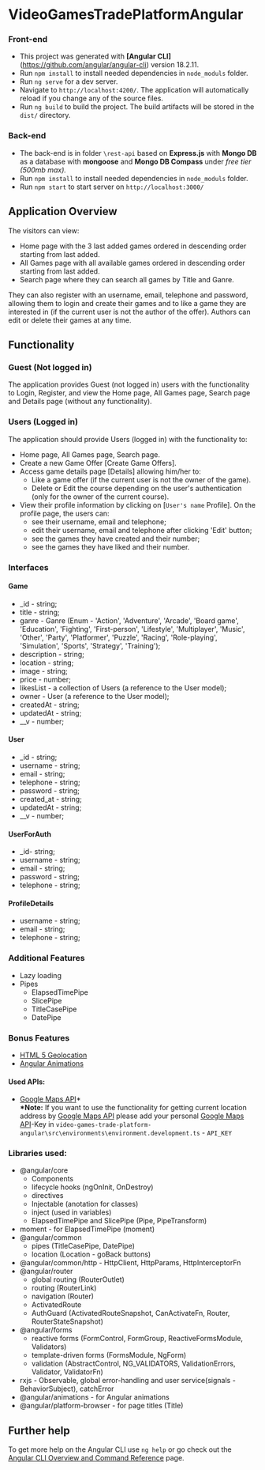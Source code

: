 # VideoGamesTradePlatformAngular

### Front-end

- This project was generated with __[Angular CLI]__(https://github.com/angular/angular-cli) version 18.2.11.
- Run `npm install` to install needed dependencies in `node_moduls` folder.
- Run `ng serve` for a dev server.
- Navigate to `http://localhost:4200/`. The application will automatically reload if you change any of the source files.
- Run `ng build` to build the project. The build artifacts will be stored in the `dist/` directory.

### Back-end

- The back-end is in folder `\rest-api` based on __Express.js__ with __Mongo DB__ as a database with __mongoose__ and __Mongo DB Compass__ under _free tier (500mb max)._
- Run `npm install` to install needed dependencies in `node_moduls` folder.
- Run `npm start` to start server on `http://localhost:3000/`

## Application Overview

The visitors can view:
- Home page with the 3 last added games ordered in descending order starting from last added.
- All Games page with all available games ordered in descending order starting from last added.
- Search page where they can search all games by Title and Ganre.

They can also register with an username, email, telephone and password, allowing them to login and create their games and to like a game they are interested in (if the current user is not the author of the offer). Authors can edit or delete their games at any time.

## Functionality

### Guest (Not logged in)

The application provides Guest (not logged in) users with the functionality to Login, Register, and view the Home page, All Games page, Search page and Details page (without any functionality).

### Users (Logged in)

The application should provide Users (logged in) with the functionality to:
- Home page, All Games page, Search page.
- Create а new Game Offer [Create Game Offers].
- Access game details page [Details] allowing him/her to:
    - Like a game offer (if the current user is not the owner of the game).
    - Delete or Edit the course depending on the user's authentication (only for the owner of the current course).
- View their profile information by clicking on [`User's name` Profile]. On the profile page, the users can:
    - see their username, email and telephone;
    - edit their username, email and telephone after clicking 'Edit' button;
    - see the games they have created and their number;
    - see the games they have liked and their number.

### Interfaces

#### Game
- _id - string;
- title - string;
- ganre - Ganre (Enum - 'Action',
    'Adventure',
    'Arcade',
    'Board game',
    'Education',
    'Fighting',
    'First-person',
    'Lifestyle',
    'Multiplayer',
    'Music',
    'Other',
    'Party',
    'Platformer',
    'Puzzle',
    'Racing',
    'Role-playing',
    'Simulation',
    'Sports',
    'Strategy',
    'Training');
- description - string;
- location - string; 
- image - string;
- price - number;
- likesList - a collection of Users (a reference to the User model);
- owner - User (a reference to the User model);
- createdAt - string;
- updatedAt - string;
- __v - number;

#### User
- _id - string;
- username - string;
- email - string;
- telephone - string;
- password - string;
- created_at - string;
- updatedAt - string;
- __v - number;

#### UserForAuth
- _id-  string;
- username - string;
- email - string;
- password - string;
- telephone - string;

#### ProfileDetails
- username - string;
- email - string;
- telephone - string;

### Additional Features 

- Lazy loading
- Pipes
  + ElapsedTimePipe
  + SlicePipe
  + TitleCasePipe
  + DatePipe

### Bonus Features

- [HTML 5 Geolocation](https://developer.mozilla.org/en-US/docs/Web/API/Geolocation_API)
- [Angular Animations](https://angular.dev/guide/animations)

#### Used APIs:

- [Google Maps API](https://developers.google.com/maps)*    
    __*Note:__ If you want to use the functionality for getting current location address by [Google Maps API](https://developers.google.com/maps) please add your personal [Google Maps API](https://developers.google.com/maps)-Key in `video-games-trade-platform-angular\src\environments\environment.development.ts` - `API_KEY`
  
### Libraries used:

- @angular/core
    + Components
    + lifecycle hooks (ngOnInit, OnDestroy)
    + directives
    + Injectable (anotation for classes)
    + inject (used in variables)
    + ElapsedTimePipe and SlicePipe (Pipe, PipeTransform)
- moment - for ElapsedTimePipe (moment)
- @angular/common
    + pipes (TitleCasePipe, DatePipe)
    + location (Location - goBack buttons)
- @angular/common/http - HttpClient, HttpParams, HttpInterceptorFn
- @angular/router
    + global routing (RouterOutlet)
    + routing (RouterLink)
    + navigation (Router)
    + ActivatedRoute
    + AuthGuard (ActivatedRouteSnapshot, CanActivateFn, Router, RouterStateSnapshot)
- @angular/forms
    + reactive forms (FormControl, FormGroup, ReactiveFormsModule, Validators)
    + template-driven forms (FormsModule, NgForm)
    + validation (AbstractControl, NG_VALIDATORS, ValidationErrors, Validator, ValidatorFn)
- rxjs - Observable, global error-handling and user service(signals - BehaviorSubject), catchError
- @angular/animations - for Angular animations
- @angular/platform-browser - for page titles (Title)

## Further help

To get more help on the Angular CLI use `ng help` or go check out the [Angular CLI Overview and Command Reference](https://angular.dev/tools/cli) page.